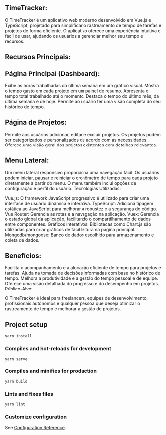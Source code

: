 ## TimeTracker:

O TimeTracker é um aplicativo web moderno desenvolvido em Vue.js e TypeScript, projetado para simplificar o rastreamento de tempo de tarefas e projetos de forma eficiente. O aplicativo oferece uma experiência intuitiva e fácil de usar, ajudando os usuários a gerenciar melhor seu tempo e recursos.

## Recursos Principais:

## Página Principal (Dashboard):

Exibe as horas trabalhadas da última semana em um gráfico visual.
Mostra o tempo gasto em cada projeto em um painel de resumo.
Apresenta o tempo total trabalhado até o momento.
Destaca o tempo do último mês, da última semana e de hoje.
Permite ao usuário ter uma visão completa do seu histórico de tempo.

## Página de Projetos:

Permite aos usuários adicionar, editar e excluir projetos.
Os projetos podem ser categorizados e personalizados de acordo com as necessidades.
Oferece uma visão geral dos projetos existentes com detalhes relevantes.

## Menu Lateral:

Um menu lateral responsivo proporciona uma navegação fácil.
Os usuários podem iniciar, pausar e reiniciar o cronômetro de tempo para cada projeto diretamente a partir do menu.
O menu também inclui opções de configuração e perfil do usuário.
Tecnologias Utilizadas:

Vue.js: O framework JavaScript progressivo é utilizado para criar uma interface de usuário dinâmica e interativa.
TypeScript: Adiciona tipagem estática ao JavaScript para melhorar a robustez e a segurança do código.
Vue Router: Gerencia as rotas e a navegação na aplicação.
Vuex: Gerencia o estado global da aplicação, facilitando o compartilhamento de dados entre componentes.
Gráficos interativos: Bibliotecas como Chart.js são utilizadas para criar gráficos de fácil leitura na página principal.
Mongodb/mongoose: Banco de dados escolhido para armazenamento e coleta de dados.

## Benefícios:

Facilita o acompanhamento e a alocação eficiente de tempo para projetos e tarefas.
Ajuda na tomada de decisões informadas com base no histórico de tempo.
Melhora a produtividade e a gestão do tempo pessoal e de equipe.
Oferece uma visão detalhada do progresso e do desempenho em projetos.
Público-Alvo:

O TimeTracker é ideal para freelancers, equipes de desenvolvimento, profissionais autônomos e qualquer pessoa que deseja otimizar o rastreamento de tempo e melhorar a gestão de projetos.

## Project setup
```
yarn install
```

### Compiles and hot-reloads for development
```
yarn serve
```

### Compiles and minifies for production
```
yarn build
```

### Lints and fixes files
```
yarn lint
```

### Customize configuration
See [Configuration Reference](https://cli.vuejs.org/config/).
